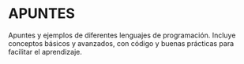 # APUNTES
Apuntes y ejemplos de diferentes lenguajes de programación. Incluye conceptos básicos y avanzados, con código y buenas prácticas para facilitar el aprendizaje.
